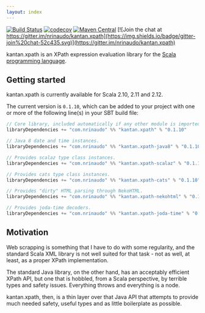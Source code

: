 ```yaml
---
layout: index
---
```


[![Build Status](https://travis-ci.org/nrinaudo/kantan.xpath.svg)](https://travis-ci.org/nrinaudo/kantan.xpath)
[![codecov](https://codecov.io/gh/nrinaudo/kantan.xpath/branch/master/graph/badge.svg)](https://codecov.io/gh/nrinaudo/kantan.xpath)
[![Maven Central](https://maven-badges.herokuapp.com/maven-central/com.nrinaudo/kantan.xpath_2.11/badge.svg)](https://maven-badges.herokuapp.com/maven-central/com.nrinaudo/kantan.xpath_2.11)
[![Join the chat at https://gitter.im/nrinaudo/kantan.xpath](https://img.shields.io/badge/gitter-join%20chat-52c435.svg)](https://gitter.im/nrinaudo/kantan.xpath)

kantan.xpath is an XPath expression evaluation library for the [Scala programming language](http://www.scala-lang.org).

## Getting started

kantan.xpath is currently available for Scala 2.10, 2.11 and 2.12.

The current version is `0.1.10`, which can be added to your project with one or more of the following line(s)
in your SBT build file:

```scala
// Core library, included automatically if any other module is imported.
libraryDependencies += "com.nrinaudo" %% "kantan.xpath" % "0.1.10"

// Java 8 date and time instances.
libraryDependencies += "com.nrinaudo" %% "kantan.xpath-java8" % "0.1.10"

// Provides scalaz type class instances.
libraryDependencies += "com.nrinaudo" %% "kantan.xpath-scalaz" % "0.1.10"

// Provides cats type class instances.
libraryDependencies += "com.nrinaudo" %% "kantan.xpath-cats" % "0.1.10"

// Provides "dirty" HTML parsing through NekoHTML.
libraryDependencies += "com.nrinaudo" %% "kantan.xpath-nekohtml" % "0.1.10"

// Provides joda-time decoders.
libraryDependencies += "com.nrinaudo" %% "kantan.xpath-joda-time" % "0.1.10"
```

## Motivation

Web scrapping is something that I have to do with some regularity, and the standard Scala XML library is not well suited
for that task - not as well, at least, as a proper XPath implementation.

The standard Java library, on the other hand, has an acceptably efficient XPath API, but one that is hobbled, from a
Scala perspective, by terrible types and safety issues. Everything throws and everything is a node.

kantan.xpath, then, is a thin layer over that Java API that attempts to provide much needed safety, useful types
and as little boilerplate as possible.
